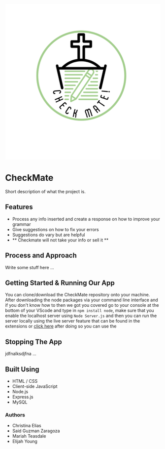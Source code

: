 ![Logo](/images/CheckMate!-1.png)
# CheckMate
Short description of what the project is.

 ## Features
 + Process any info inserted and create a response on how to improve your grammar
 + Give suggestions on how to fix your errors 
 + Suggestions do vary but are helpful
 + ** Checkmate will not take your info or sell it **
 
## Process and Approach
Write some stuff here ... 

## Getting Started & Running Our App
You can clone/download the CheckMate repository onto your machine. After downloading the node packages via your command line interface and if you don't know how to then we got you covered go to your console at the bottom of your VScode and type in ``` npm install node ```, make sure that you enable the localhost server using ```Node Server.js``` and then you can run the server locally using the live server feature that can be found in the extensions or [click here](https://marketplace.visualstudio.com/items?itemName=ritwickdey.LiveServer) after doing so you can use the 

## Stopping The App
jdfnalksdjfna ...

## Built Using
* HTML / CSS
* Client-side JavaScript
* Node.js
* Express.js
* MySQL

### Authors
* Christina Elias
* Said Guzman Zaragoza
* Mariah Teasdale
* Elijah Young
